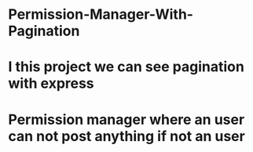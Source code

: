 # Permission-Manager-With-Pagination
# I this project we can see pagination with express
# Permission manager where an user can not post anything if not an user
